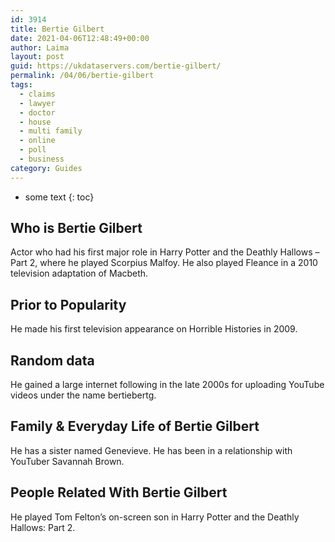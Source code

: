 ```yaml
---
id: 3914
title: Bertie Gilbert
date: 2021-04-06T12:48:49+00:00
author: Laima
layout: post
guid: https://ukdataservers.com/bertie-gilbert/
permalink: /04/06/bertie-gilbert
tags:
  - claims
  - lawyer
  - doctor
  - house
  - multi family
  - online
  - poll
  - business
category: Guides
---
```


* some text
{: toc}


## Who is Bertie Gilbert
                  
                  
                  
Actor who had his first major role in Harry Potter and the Deathly Hallows &#8211; Part 2, where he played Scorpius Malfoy. He also played Fleance in a 2010 television adaptation of Macbeth.
                  
              
            
              
            
                
                
                
## Prior to Popularity
                  
                  
                  
He made his first television appearance on Horrible Histories in 2009.
                  
              
            
              
            
                
                
                
## Random data
                  
                  
                  
He gained a large internet following in the late 2000s for uploading YouTube videos under the name bertiebertg.
                  
              
            
              
            
                
                
                
## Family & Everyday Life of Bertie Gilbert
                  
                  
                  
He has a sister named Genevieve. He has been in a relationship with YouTuber Savannah Brown.
                  
              
            
              
            
                
                
                
## People Related With Bertie Gilbert
                  
                  
                  
He played Tom Felton&#8217;s on-screen son in Harry Potter and the Deathly Hallows: Part 2.
                  
              
            
              
            
                
              
            
              
              
            
            
              
            
          
          
          